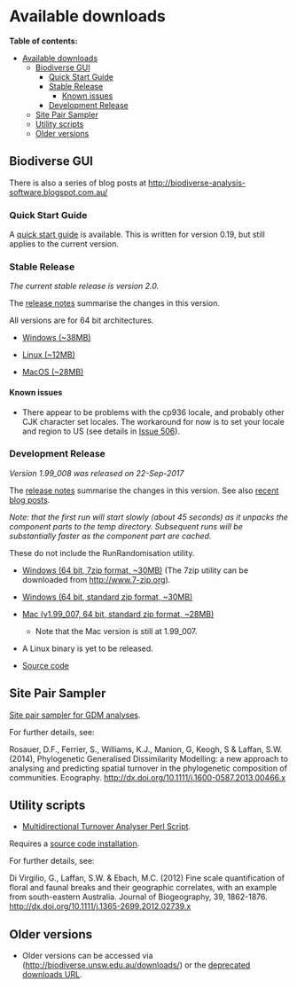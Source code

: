 # Available downloads #

**Table of contents:**
* [Available downloads](#available-downloads)
  * [Biodiverse GUI](#biodiverse-gui)
    * [Quick Start Guide](#quick-start-guide)
    * [Stable Release](#stable-release)
      * [Known issues](#known-issues)
    * [Development Release](#development-release)
  * [Site Pair Sampler](#site-pair-sampler)
  * [Utility scripts](#utility-scripts)
  * [Older versions](#older-versions)


## Biodiverse GUI ##


There is also a series of blog posts at http://biodiverse-analysis-software.blogspot.com.au/

### Quick Start Guide ###

A [quick start guide](http://biodiverse.unsw.edu.au/downloads/Biodiverse_Quick_Start_Guide_0.19.pdf) is available.  This is written for version 0.19, but still applies to the current version.


### Stable Release ###

_The current stable release is version 2.0._

The [release notes](http://purl.org/biodiverse/wiki/ReleaseNotes#version-20) summarise the changes in this version.

All versions are for 64 bit architectures.

* [Windows (~38MB)](http://biodiverse.unsw.edu.au/downloads/biodiverse_2.0_win.zip)

* [Linux (~12MB)](http://biodiverse.unsw.edu.au/downloads/biodiverse_2.0_linux.zip)

* [MacOS (~28MB)](http://biodiverse.unsw.edu.au/downloads/biodiverse_2.0_mac.zip)


#### Known issues ####

  * There appear to be problems with the cp936 locale, and probably other CJK character set locales.  The workaround for now is to set your locale and region to US (see details in [Issue 506](/shawnlaffan/biodiverse/issues/506)).

### Development Release ###

_Version 1.99_008 was released on 22-Sep-2017_

The [release notes](http://purl.org/biodiverse/wiki/ReleaseNotes#version-199_008) summarise the changes in this version.  See also [recent blog posts](http://biodiverse-analysis-software.blogspot.com.au/).

*Note: that the first run will start slowly (about 45 seconds) as it unpacks the component parts to the temp directory.  Subsequent runs will be substantially faster as the component part are cached.*

  These do not include the RunRandomisation utility.

* [Windows (64 bit, 7zip format, ~30MB)](http://biodiverse.unsw.edu.au/downloads/biodiverse_1.99_008_win.7z)  (The 7zip utility can be downloaded from http://www.7-zip.org).

* [Windows (64 bit, standard zip format, ~30MB)](http://biodiverse.unsw.edu.au/downloads/biodiverse_1.99_008_win.zip)

* [Mac (v1.99_007, 64 bit, standard zip format, ~28MB)](http://biodiverse.unsw.edu.au/downloads/biodiverse_1.99_007_mac.zip)
    * Note that the Mac version is still at 1.99_007.

* A Linux binary is yet to be released.

* [Source code](https://github.com/shawnlaffan/biodiverse/tree/r1.99_008)



## Site Pair Sampler ##

[Site pair sampler for GDM analyses](http://biodiverse.unsw.edu.au/downloads/site_pair_sample_64bit.7z).

For further details, see:

Rosauer, D.F., Ferrier, S., Williams, K.J., Manion, G, Keogh, S & Laffan, S.W. (2014), Phylogenetic Generalised Dissimilarity Modelling: a new approach to analysing and predicting spatial turnover in the phylogenetic composition of communities. Ecography.  http://dx.doi.org/10.1111/j.1600-0587.2013.00466.x


## Utility scripts ##

* [Multidirectional Turnover Analyser Perl Script](http://biodiverse.unsw.edu.au/downloads/multidirectional_turnover_analyser.pl).

Requires a [source code installation](Installation).

For further details, see:

Di Virgilio, G., Laffan, S.W. & Ebach, M.C. (2012) Fine scale quantification of floral and faunal breaks and their geographic correlates, with an example from south-eastern Australia. Journal of Biogeography, 39, 1862-1876.  http://dx.doi.org/10.1111/j.1365-2699.2012.02739.x

## Older versions ##

* Older versions can be accessed via (http://biodiverse.unsw.edu.au/downloads/) or the [deprecated downloads URL](http://biodiverse.unsw.edu.au/downloads/deprecated/).

